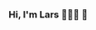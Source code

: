 ### Hi, I'm Lars 🙋🏻‍♀️ 👋

<!--
**internetlars/internetlars** is a ✨ _special_ ✨ repository because its `README.md` (this file) appears on your GitHub profile.

I'm a junior web developer with a background in opera and musical theatre.
 
- 🏀  I’m currently working on an app that will optimise organising pick-up basketball games.
- 🌱 I’m currently learning more about React Native and Three.js
- 💬 Ask me about anything!
- 📫 How to reach me: 
www.linkedin.com/in/lars-marcel-braun-859b91212
https://www.instagram.com/internetlars/
- 🙎🏻‍♀️ Pronouns: he/him
-->
